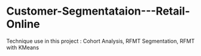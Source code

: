 # Customer-Segmentataion---Retail-Online
Technique use in this project : Cohort Analysis, RFMT Segmentation, RFMT with KMeans
